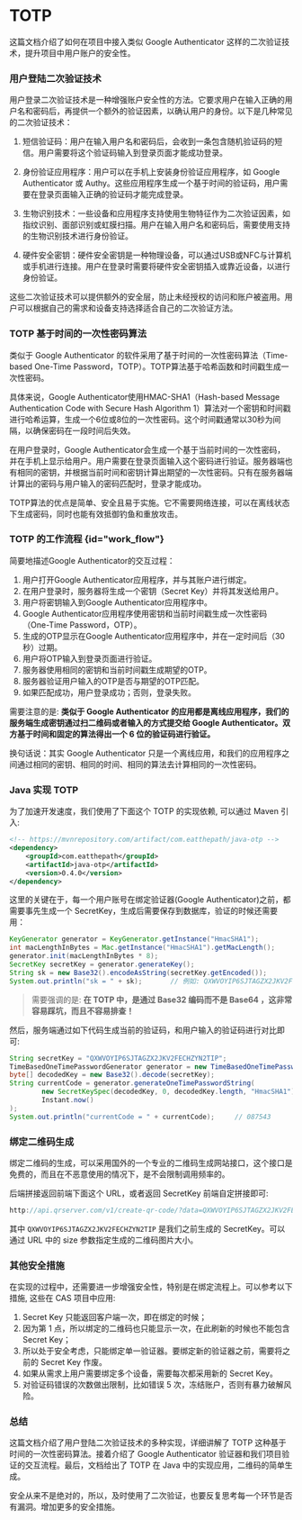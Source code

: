 # TOTP

这篇文档介绍了如何在项目中接入类似 Google Authenticator 这样的二次验证技术，提升项目中用户账户的安全性。

### 用户登陆二次验证技术

用户登录二次验证技术是一种增强账户安全性的方法。它要求用户在输入正确的用户名和密码后，再提供一个额外的验证因素，以确认用户的身份。以下是几种常见的二次验证技术：

1.  短信验证码：用户在输入用户名和密码后，会收到一条包含随机验证码的短信。用户需要将这个验证码输入到登录页面才能成功登录。

2.  身份验证应用程序：用户可以在手机上安装身份验证应用程序，如 Google Authenticator 或 Authy。这些应用程序生成一个基于时间的验证码，用户需要在登录页面输入正确的验证码才能完成登录。

3.  生物识别技术：一些设备和应用程序支持使用生物特征作为二次验证因素，如指纹识别、面部识别或虹膜扫描。用户在输入用户名和密码后，需要使用支持的生物识别技术进行身份验证。

4.  硬件安全密钥：硬件安全密钥是一种物理设备，可以通过USB或NFC与计算机或手机进行连接。用户在登录时需要将硬件安全密钥插入或靠近设备，以进行身份验证。

这些二次验证技术可以提供额外的安全层，防止未经授权的访问和账户被盗用。用户可以根据自己的需求和设备支持选择适合自己的二次验证方法。

### TOTP 基于时间的一次性密码算法

类似于 Google Authenticator 的软件采用了基于时间的一次性密码算法（Time-based One-Time Password，TOTP）。TOTP算法基于哈希函数和时间戳生成一次性密码。

具体来说，Google Authenticator使用HMAC-SHA1（Hash-based Message Authentication Code with Secure Hash Algorithm 1）算法对一个密钥和时间戳进行哈希运算，生成一个6位或8位的一次性密码。这个时间戳通常以30秒为间隔，以确保密码在一段时间后失效。

在用户登录时，Google Authenticator会生成一个基于当前时间的一次性密码，并在手机上显示给用户。用户需要在登录页面输入这个密码进行验证。服务器端也有相同的密钥，并根据当前时间和密钥计算出期望的一次性密码。只有在服务器端计算出的密码与用户输入的密码匹配时，登录才能成功。

TOTP算法的优点是简单、安全且易于实施。它不需要网络连接，可以在离线状态下生成密码，同时也能有效抵御钓鱼和重放攻击。

### TOTP 的工作流程 {id="work_flow"}

简要地描述Google Authenticator的交互过程：

1. 用户打开Google Authenticator应用程序，并与其账户进行绑定。
2. 在用户登录时，服务器将生成一个密钥（Secret Key）并将其发送给用户。
3. 用户将密钥输入到Google Authenticator应用程序中。
4. Google Authenticator应用程序使用密钥和当前时间戳生成一次性密码（One-Time Password，OTP）。
5. 生成的OTP显示在Google Authenticator应用程序中，并在一定时间后（30秒）过期。
6. 用户将OTP输入到登录页面进行验证。
7. 服务器使用相同的密钥和当前时间戳生成期望的OTP。
8. 服务器验证用户输入的OTP是否与期望的OTP匹配。
9. 如果匹配成功，用户登录成功；否则，登录失败。

需要注意的是: **类似于 Google Authenticator 的应用都是离线应用程序，我们的服务端生成密钥通过扫二维码或者输入的方式提交给 Google Authenticator。双方基于时间和固定的算法得出一个 6 位的验证码进行验证。**

换句话说：其实 Google Authenticator 只是一个离线应用，和我们的应用程序之间通过相同的密钥、相同的时间、相同的算法去计算相同的一次性密码。

### Java 实现 TOTP

为了加速开发速度，我们使用了下面这个 TOTP 的实现依赖, 可以通过 Maven 引入:
```xml
<!-- https://mvnrepository.com/artifact/com.eatthepath/java-otp -->
<dependency>
    <groupId>com.eatthepath</groupId>
    <artifactId>java-otp</artifactId>
    <version>0.4.0</version>
</dependency>
```
这里的关键在于，每一个用户账号在绑定验证器(Google Authenticator)之前，都需要事先生成一个 SecretKey，生成后需要保存到数据库，验证的时候还需要用：
```java
KeyGenerator generator = KeyGenerator.getInstance("HmacSHA1");
int macLengthInBytes = Mac.getInstance("HmacSHA1").getMacLength();
generator.init(macLengthInBytes * 8);
SecretKey secretKey = generator.generateKey();
String sk = new Base32().encodeAsString(secretKey.getEncoded());
System.out.println("sk = " + sk);       // 例如: QXWVOYIP6SJTAGZX2JKV2FECHZYN2TIP
```
> 需要强调的是: **在 TOTP 中，是通过 Base32 编码而不是 Base64 ，这非常容易踩坑，而且不容易排查！**

然后，服务端通过如下代码生成当前的验证码，和用户输入的验证码进行对比即可:
```java
String secretKey = "QXWVOYIP6SJTAGZX2JKV2FECHZYN2TIP";
TimeBasedOneTimePasswordGenerator generator = new TimeBasedOneTimePasswordGenerator();
byte[] decodedKey = new Base32().decode(secretKey);
String currentCode = generator.generateOneTimePasswordString(
        new SecretKeySpec(decodedKey, 0, decodedKey.length, "HmacSHA1"),
        Instant.now()
);
System.out.println("currentCode = " + currentCode);     // 087543
```
### 绑定二维码生成

绑定二维码的生成，可以采用国外的一个专业的二维码生成网站接口，这个接口是免费的，而且在不恶意使用的情况下，是不会限制调用频率的。

后端拼接返回前端下面这个 URL，或者返回 SecretKey 前端自定拼接即可:
```java
http://api.qrserver.com/v1/create-qr-code/?data=QXWVOYIP6SJTAGZX2JKV2FECHZYN2TIP!&size=250x250
```

其中 `QXWVOYIP6SJTAGZX2JKV2FECHZYN2TIP` 是我们之前生成的 SecretKey。可以通过 URL 中的 size 参数指定生成的二维码图片大小。

### 其他安全措施

在实现的过程中，还需要进一步增强安全性，特别是在绑定流程上。可以参考以下措施, 这些在 CAS 项目中应用:

1. Secret Key 只能返回客户端一次，即在绑定的时候；
2. 因为第 1 点，所以绑定的二维码也只能显示一次，在此刷新的时候也不能包含 Secret Key；
3. 所以处于安全考虑，只能绑定单一验证器。要绑定新的验证器之前，需要将之前的 Secret Key 作废。
4. 如果从需求上用户需要绑定多个设备，需要每次都采用新的 Secret Key。
5. 对验证码错误的次数做出限制，比如错误 5 次，冻结账户，否则有暴力破解风险。

### 总结

这篇文档介绍了用户登陆二次验证技术的多种实现，详细讲解了 TOTP 这种基于时间的一次性密码算法。接着介绍了 Google Authenticator 验证器和我们项目验证的交互流程。最后，文档给出了 TOTP 在 Java 中的实现应用，二维码的简单生成。

安全从来不是绝对的，所以，及时使用了二次验证，也要反复思考每一个环节是否有漏洞。增加更多的安全措施。
